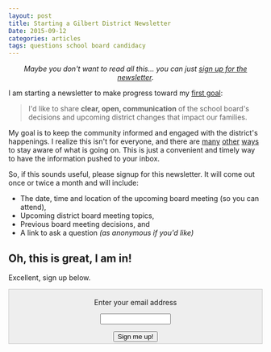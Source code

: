 ```yaml
---
layout: post
title: Starting a Gilbert District Newsletter
Date: 2015-09-12
categories: articles
tags: questions school board candidacy
---
```


<p style="text-align:center;"><em>Maybe you don't want to read all this...  you can just <a href="https://tinyletter.com/brian-in-gilbert">sign up for the newsletter</a>.</em></p>

I am starting a newsletter to make progress toward my [first goal](/projects/gilbert-school-board#i-am-running-with-the-following-goals):

> I'd like to share **clear, open, communication** of the school board's decisions and upcoming district changes that impact our families.

My goal is to keep the community informed and engaged with the district's happenings. I realize this isn't for everyone, and there are [many](http://gilbert.k12.ia.us/) [other](http://gilbert.k12.ia.us/district/board) [ways](http://gilbert.k12.ia.us/district/board/agenda) to stay aware of what is going on. This is just a convenient and timely way to have the information pushed to your inbox.

So, if this sounds useful, please signup for this newsletter. It will come out once or twice a month and will include:

* The date, time and location of the upcoming board meeting (so you can attend),
* Upcoming district board meeting topics,
* Previous board meeting decisions, and
* A link to ask a question _(as anonymous if you'd like)_

## Oh, this is great, I am in!

Excellent, sign up below.

<form style="background-color: #eee; border:1px solid #ccc;padding:3px;text-align:center;" action="https://tinyletter.com/brian-in-gilbert" method="post" target="popupwindow" onsubmit="window.open('https://tinyletter.com/brian-in-gilbert', 'popupwindow', 'scrollbars=yes,width=800,height=600');return true"><p><label for="tlemail">Enter your email address</label></p><p><input type="text" style="width:140px" name="email" id="tlemail" /></p><input type="hidden" value="1" name="embed"/><input type="submit" value="Sign me up!" /></form>




